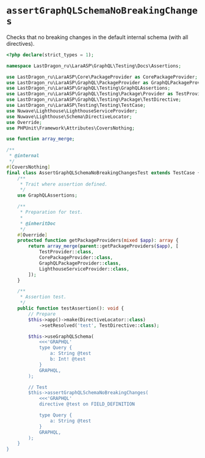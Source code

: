 # `assertGraphQLSchemaNoBreakingChanges`

Checks that no breaking changes in the default internal schema (with all directives).

[include:example]: ./AssertGraphQLSchemaNoBreakingChangesTest.php
[//]: # (start: preprocess/f6f137ef61ef41f2)
[//]: # (warning: Generated automatically. Do not edit.)

```php
<?php declare(strict_types = 1);

namespace LastDragon_ru\LaraASP\GraphQL\Testing\Docs\Assertions;

use LastDragon_ru\LaraASP\Core\PackageProvider as CorePackageProvider;
use LastDragon_ru\LaraASP\GraphQL\PackageProvider as GraphQLPackageProvider;
use LastDragon_ru\LaraASP\GraphQL\Testing\GraphQLAssertions;
use LastDragon_ru\LaraASP\GraphQL\Testing\Package\Provider as TestProvider;
use LastDragon_ru\LaraASP\GraphQL\Testing\Package\TestDirective;
use LastDragon_ru\LaraASP\Testing\Testing\TestCase;
use Nuwave\Lighthouse\LighthouseServiceProvider;
use Nuwave\Lighthouse\Schema\DirectiveLocator;
use Override;
use PHPUnit\Framework\Attributes\CoversNothing;

use function array_merge;

/**
 * @internal
 */
#[CoversNothing]
final class AssertGraphQLSchemaNoBreakingChangesTest extends TestCase {
    /**
     * Trait where assertion defined.
     */
    use GraphQLAssertions;

    /**
     * Preparation for test.
     *
     * @inheritDoc
     */
    #[Override]
    protected function getPackageProviders(mixed $app): array {
        return array_merge(parent::getPackageProviders($app), [
            TestProvider::class,
            CorePackageProvider::class,
            GraphQLPackageProvider::class,
            LighthouseServiceProvider::class,
        ]);
    }

    /**
     * Assertion test.
     */
    public function testAssertion(): void {
        // Prepare
        $this->app()->make(DirectiveLocator::class)
            ->setResolved('test', TestDirective::class);

        $this->useGraphQLSchema(
            <<<'GRAPHQL'
            type Query {
                a: String @test
                b: Int! @test
            }
            GRAPHQL,
        );

        // Test
        $this->assertGraphQLSchemaNoBreakingChanges(
            <<<'GRAPHQL'
            directive @test on FIELD_DEFINITION

            type Query {
                a: String @test
            }
            GRAPHQL,
        );
    }
}
```

[//]: # (end: preprocess/f6f137ef61ef41f2)
